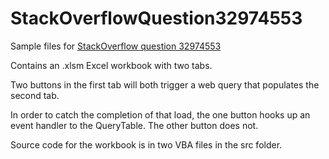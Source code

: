 # StackOverflowQuestion32974553
Sample files for [StackOverflow question 32974553](http://stackoverflow.com/questions/32974553/how-can-i-post-process-the-data-from-an-excel-web-query-when-the-query-is-comple/32975304?noredirect=1#comment53781999_32975304)

Contains an .xlsm Excel workbook with two tabs.  

Two buttons in the first tab will both trigger a web query that populates the second tab.

In order to catch the completion of that load, the one button hooks up an event handler to the QueryTable.  The other button does not.

Source code for the workbook is in two VBA files in the src folder.